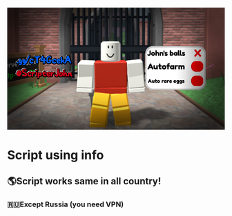 ![Image alt](https://github.com/johnytb/script/blob/main/unnamed.png)
# Script using info

## 🌎Script works same in all country!
### 🇷🇺Except Russia (you need VPN)

